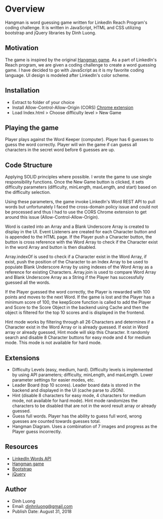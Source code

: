 # Overview

Hangman is word guessing game written for LinkedIn Reach Program's coding challenge. It is written in JavaScript, HTML and CSS utilizing bootstrap and jQuery libraries by Dinh Luong.

## Motivation

The game is inspired by the original [Hangman game](https://en.wikipedia.org/wiki/Hangman_(game)). As a part of LinkedIn's Reach program, we are given a coding challenge to create a word guessing game. I have decided to go with JavaScript as it is my favorite coding language. UI design is modeled after LinkedIn's color scheme. 

## Installation

- Extract to folder of your choice
- Install Allow-Control-Allow-Origin (CORS) [Chrome extension](https://chrome.google.com/webstore/detail/allow-control-allow-origi/nlfbmbojpeacfghkpbjhddihlkkiljbi)
- Load Index.html > Choose difficulty level > New Game

## Playing the game

Player plays against the Word Keeper (computer). Player has 6 guesses to guess the word correctly. 
Player will win the game if can guess all characters in the secret word before 6 guesses are up.

## Code Structure

Applying SOLID principles where possible. I wrote the game to use single responsibility functions. Once the New Game button is clicked, it sets difficulty parameters (difficulty, minLength, maxLength, and start) based on the difficulty selection.

Using these parameters, the game invoke LinkedIn's Word REST API to pull words but unfortunately I faced the cross-domain policy issue and could not be processed and thus I had to use the CORS Chrome extension to get around this issue (Allow-Control-Allow-Origin). 

Word is casted into an Array and a Blank Underscore Array is created to display in the UI. Event Listeners are created for each Character button and is appended to the HTML page. If the Player push a Character button, the button is cross reference with the Word Array to check if the Character exist in the word Array and button is then disabled. 

Array.indexOf is used to check if a Character exist in the Word Array, if exist, push the position of the Character to an Index Array to be used to populate Blank Underscore Array by using indexes of the Word Array as a reference for existing Characters. Array.join is used to compare Word Array and Blank Underscore Array as a String if the Player has successfully guessed all the words.

If the Player guessed the word correctly, the Player is rewarded with 100 points and moves to the next Word. If the game is lost and the Player has a minimum score of 100, the keepScore function is called to add the Player and Score to the Score Object in the backend using Cache and then the object is filtered for the top 10 scores and is displayed in the frontend.

Hint mode works by filtering through all 26 Characters and determines if a Character exist in the Word Array or is already guessed. If exist in Word array or already guessed, Hint mode will skip this Character. It randomly search and disable 8 Character buttons for easy mode and 4 for medium mode. This mode is not available for hard mode. 

## Extensions

- Difficulty Levels (easy, medium, hard). Difficulty levels is implemented by using API parameters; difficulty, minLength, and maxLength. Lower parameter settings for easier modes, etc.
- Leader Board (top 10 scores). Leader board data is stored in the backend and displayed in the UI (cache parse to JSON).
- Hint (disable 8 characters for easy mode, 4 characters for medium mode, not available for hard mode). Hint mode randomizes the characters to be disabled that are not in the word result array or already guessed.
- Guess full words. Player has the ability to guess full word, wrong guesses are counted towards guesses total.
- Hangman Diagram. Uses a combination of 7 images and progress as the Player guess incorrectly.

## Resources

- [LinkedIn Words API](http://app.linkedin-reach.io/words)
- [Hangman game](https://en.wikipedia.org/wiki/Hangman_(game))
- [Bootstrap](https://getbootstrap.com/)
- [jQuery](https://jquery.com/)

## Author

- Dinh Luong
- Email: dinhnluong@gmail.com
- Publish Date: August 31, 2018
